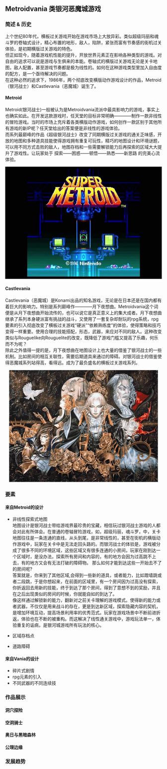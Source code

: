 Metroidvania 类银河恶魔城游戏
---------------------------------
### 简述 & 历史
上个世纪80年代，横板过关游戏开始在游戏市场上大放异彩。类似超级玛丽和魂斗罗的卷轴式设计，精心布置的地形，敌人，陷阱，紧张而富有节奏感的街机过关体验，是初期横版过关游戏的特色。<br>
但正如现今，随着游戏机性能的提升，开放世界元素正在影响各种类型的游戏。对自由的追求可以说是游戏与生俱来的本能。卷轴式的横版过关游戏无论是关卡地图，敌人配置，甚至游戏节奏都是极为线性的。如何在这种游戏类型里加入自由度的配方，是一个亟待解决的问题。<br>
在这种必然的追求下，1986年，两个彻底改变横版动作游戏设计的作品，Metroid（银河战士）和Castlevania（恶魔城）诞生了。<br>
#### Metroid
Metroid(银河战士)一般被认为是Metroidvania流派中最具影响力的游戏，事实上也确实如此。在开发这款游戏时，任天堂的目标非常明确————制作一款非线性的冒险游戏。当时的市场上充斥着各类横版动作游戏，如何创作一款区别于其他所有游戏的新IP呢？任天堂给出的答案便是非线性的游戏体验。<br>
而系列最巅峰的作品《超级银河战士》改变了同期横版过关游戏的通关乏味感，开放的地图和多种道具技能使得游戏拥有重复可玩性，精巧的地图设计和环境谜题，可以用不同方式击败的敌人，地图存档和一些需要解锁能力后再探索的区域大大提升了游戏性。让玩家处于  探索——困惑——顿悟——熟悉——新思路 的完美心流体验。<br>
<div align=center><img width=600 height=360 src='https://github.com/IndieGuide/ImagesRepo/blob/master/Images/Fromnet/Works%20Show/Metroid/SMetroid_index.jpg'></div>

#### Castlevania

Castlevania（恶魔城）是Konami出品的知名游戏，无论是在日本还是在国内都有着巨大的影响力。特别是系列巅峰作————月下夜想曲。Metroidvania这个词便是从月下夜想曲开始流传的，也可以说它是真正意义上的集大成者。月下夜想曲继承了系列本身硬派富有挑战的战斗，又使用了一套复杂却耐玩的rpg系统，rpg要素的引入彻底改变了横板过关游戏“硬派”“依赖熟练度”的体验，使得策略和技巧变得一样重要。使用合理的技能搭配，形态，武器，来应对不同的敌人。这种改变类似与Rouguelike向Rouguelite的改变，既降低了游戏门槛又提高了乐趣，何乐而不为呢？<br>
除此之外值得一提的是，月下夜想曲在地图设计上也大量的借鉴了银河战士的一些机制。比如房间的相互关联性，需要后期道具来通过的障碍。对银河战士的借鉴使得恶魔城系列站得高，看得远。成为了最负盛名的横板过关游戏系列。<br>
<div align=center><img width=480 height=360 src='https://github.com/IndieGuide/ImagesRepo/blob/master/Images/Fromnet/Works%20Show/Castlevania/Castlevania_index.jpg'></div>

### 要素

#### 来自Metroid的设计
* 非线性探索式地图<br>
地图设计是银河战士带给游戏界最珍贵的宝藏，相信玩过银河战士游戏的人都会对此有所体会。在普通的卷轴冒险游戏，如，超级玛丽，魂斗罗，中，关卡地图往往是一条连通的直线，从头到尾，是非常线性的，甚至在街机的横版动作游戏中，玩家在关卡中是无法走回头路的。而银河战士的体验是，游戏被分成了很多不同的环境区域，这些区域又有很多连通的小房间，玩家在刚到达一个区域时，是没办法，探索所有房间和内容的，有的地方会因为过高跳不上去，有的地方又会有无法打破的障碍物。
那么如何才能到达这些一开始去不了的房间呢?<br>
答案就是，你来到了其他区域,会得到一些新的道具，或者能力，比如蹬墙跳或者二段跳，于是你想起来，在前面的区域里，有一个房间因为过高没有探索，你折返回去用新的技能，终于到达了那个房间，得到了意想不到的奖励，并且在之后出现类似的房间的时候，你就能自如的到达了。<br>
像这样通过解锁新的能力，翻新对之前关卡理解的游戏模式。使得新的能力或者武器，不仅仅是用来战斗的存在，更是到达新区域，探索隐藏内容的契机，是增加环境互动，提高场景利用率的优秀范式。玩家在游戏场景中不断前进折返，体验也在不断的被重构。而这解决了线性通关游戏中，游戏玩法单一，体验重复的诟病，是银河城游戏所有玩法的核心。<br>
* 区域存档点

* 道路障碍
#### 来自Vania的设计
* 碎片式剧情
* rpg元素的引入
* 不同武器的不同连续技
### 作品展示

#### 洞穴探险

#### 空洞骑士

#### 奥日与黑暗森林

#### 公理边缘

### 发展趋势

